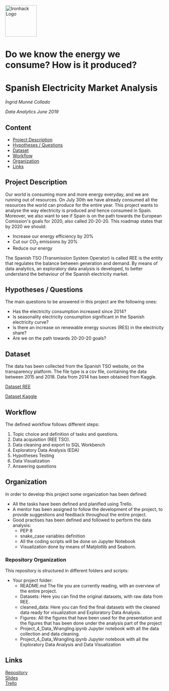 <img src="https://bit.ly/2VnXWr2" alt="Ironhack Logo" width="100"/>

# Do we know the energy we consume? How is it produced? 

# Spanish Electricity Market Analysis 
*Íngrid Munné Collado*

*Data Analytics June 2019*

## Content
- [Project Description](#project-description)
- [Hypotheses / Questions](#hypotheses-/-questions)
- [Dataset](#dataset)
- [Workflow](#workflow)
- [Organization](#organization)
- [Links](#links)

<a name="project-description"></a>

## Project Description
Our world is consuming more and more energy everyday, and we are running out of resources. On July 30th we have already consumed all the resources the world can produce for the entire year.
This project wants to analyse the way electricity is produced and hence consumed in Spain. Moreover, we also want to see if Spain is on the path towards the European Comission's goals for 2020, also called 20-20-20. This roadmap states that by 2020 we should: 

- Increase our energy efficiency by 20%
- Cut our $CO_2$ emissions by 20%
- Reduce our energy 

The Spanish TSO (Transmission System Operator) is called REE is the entity that regulates the balance between generation and demand. By means of data analytics, an exploratory data analysis is developed, to better understand the behaviour of the Spanish electricity market. 

<a name="hypotheses-/-questions"></a>

## Hypotheses / Questions

The main questions to be answered in this project are the following ones:  

- Has the electricity consumption increased since 2014? 
- Is seasonality electricity consumption significant in the Spanish electricity curve? 
- Is there an increase on renewable energy sources (RES) in the electricity share? 
- Are we on the path towards 20-20-20 goals? 

<a name="dataset"></a>

## Dataset
The data has been collected from the Spanish TSO website, on the transparency platform. The file type is a csv file, containing the data between 2015 and 2018. Data from 2014 has been obtained from Kaggle.

[Dataset REE](https://www.esios.ree.es/en/analysis/1293?vis=2&start_date=25-07-2019T00%3A00&end_date=25-07-2019T23%3A50&compare_start_date=24-07-2019T00%3A00&groupby=minutes10&compare_indicators=545,544) 

[Dataset Kaggle](https://www.kaggle.com/manualrg/spanish-electricity-market-demand-gen-price) 


<a name="workflow"></a>

## Workflow
The defined workflow follows different steps:
1. Topic choice and definition of tasks and questions. 
2. Data acquisition (REE TSO).
3. Data cleaning and export to SQL Workbench
4. Exploratory Data Analysis (EDA)
5. Hypotheses Testing
6. Data Visualization
7. Answering questions 

<a name="organization"></a>

## Organization
In order to develop this project some organization has been defined:
- All the tasks have been defined and planified using Trello. 
- A mentor has been assigned to follow the development of the project, to provide suggestions and feedback throughout the entire project.
- Good practises has been defined and followed to perform the data analysis:
    - PEP 8 
    - snake_case variables definition
    - All the coding scripts will be done on Jupyter Notebook
    - Visualization done by means of Matplotlib and Seaborn. 

### Repository Organization

This repository is structured in different folders and scripts: 

- Your project folder: 
    - README.md 
        The file you are currently reading, with an overview of the entire project. 
    - Datasets:
        Here you can find the original datasets, with raw data from REE. 
    - cleaned_data:
        Here you can find the final datasets with the cleaned data ready for visualization and Exploratory Data Analysis. 
    - Figures: 
        All the figures that have been used for the presentation and the figures that has been done under the analysis part of the project
    - Project_4_Data_Wrangling.ipynb
        Jupyter notebook with all the data collection and data cleaning. 
    - Project_4_Data_Wrangling.ipynb
        Jupyter notebook with all the Exploratory Data Analysis and Data Visualization

<a name="links"></a>

## Links

[Repository](https://github.com/wobniarin/Project-Week-5-Your-Own-Project)  
[Slides](https://slides.com/ingridmunnecollado/project-4-electricity-market-analysis)  
[Trello](https://trello.com/invite/b/eMtJ3FEv/971369a4011b84485d871090f1806929/project-4-electricity-market-data)  